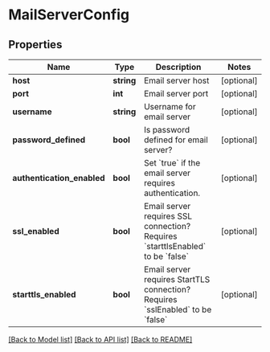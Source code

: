 # MailServerConfig

## Properties
Name | Type | Description | Notes
------------ | ------------- | ------------- | -------------
**host** | **string** | Email server host | [optional] 
**port** | **int** | Email server port | [optional] 
**username** | **string** | Username for email server | [optional] 
**password_defined** | **bool** | Is password defined for email server? | [optional] 
**authentication_enabled** | **bool** | Set &#x60;true&#x60; if the email server requires authentication. | [optional] 
**ssl_enabled** | **bool** | Email server requires SSL connection? Requires &#x60;starttlsEnabled&#x60; to be &#x60;false&#x60; | [optional] 
**starttls_enabled** | **bool** | Email server requires StartTLS connection? Requires &#x60;sslEnabled&#x60; to be &#x60;false&#x60; | [optional] 

[[Back to Model list]](../README.md#documentation-for-models) [[Back to API list]](../README.md#documentation-for-api-endpoints) [[Back to README]](../README.md)


